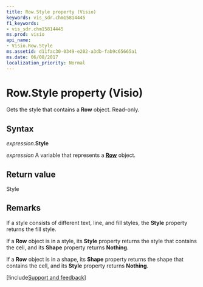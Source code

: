 ```yaml
---
title: Row.Style property (Visio)
keywords: vis_sdr.chm15814445
f1_keywords:
- vis_sdr.chm15814445
ms.prod: visio
api_name:
- Visio.Row.Style
ms.assetid: d11fac30-0349-e202-a3db-fab9c65665a1
ms.date: 06/08/2017
localization_priority: Normal
---
```



# Row.Style property (Visio)

Gets the style that contains a  **Row** object. Read-only.


## Syntax

_expression_.**Style**

_expression_ A variable that represents a **[Row](Visio.Row.md)** object.


## Return value

Style


## Remarks

If a style consists of different text, line, and fill styles, the  **Style** property returns the fill style.

If a  **Row** object is in a style, its **Style** property returns the style that contains the cell, and its **Shape** property returns **Nothing**.

If a  **Row** object is in a shape, its **Shape** property returns the shape that contains the cell, and its **Style** property returns **Nothing**.

[!include[Support and feedback](~/includes/feedback-boilerplate.md)]